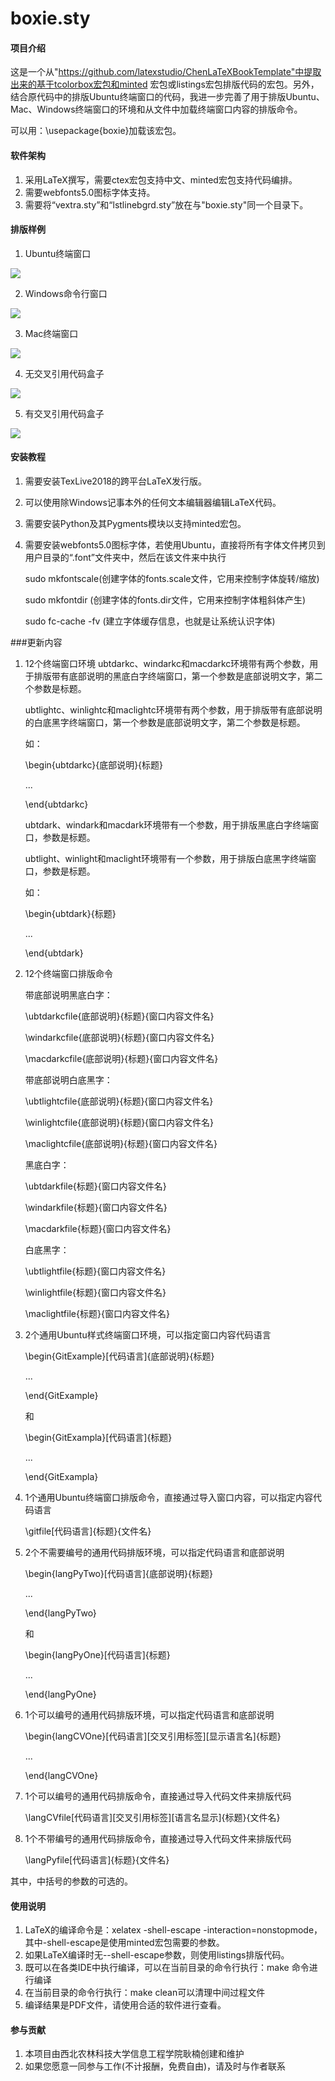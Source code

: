 # boxie.sty

#### 项目介绍
这是一个从"https://github.com/latexstudio/ChenLaTeXBookTemplate"中提取出来的基于tcolorbox宏包和minted 宏包或listings宏包排版代码的宏包。另外，结合原代码中的排版Ubuntu终端窗口的代码，我进一步完善了用于排版Ubuntu、Mac、Windows终端窗口的环境和从文件中加载终端窗口内容的排版命令。

可以用：\usepackage{boxie}加载该宏包。

#### 软件架构
1. 采用LaTeX撰写，需要ctex宏包支持中文、minted宏包支持代码编排。
2. 需要webfonts5.0图标字体支持。
3. 需要将“vextra.sty”和“lstlinebgrd.sty”放在与"boxie.sty"同一个目录下。

#### 排版样例
1. Ubuntu终端窗口

![](./screenshot/ubuntu.png)

2. Windows命令行窗口

![](./screenshot/windows.png)

3. Mac终端窗口

![](./screenshot/mac.png)

4. 无交叉引用代码盒子

![](./screenshot/codewithoutreflabel.png)

5. 有交叉引用代码盒子

![](./screenshot/codewithreflabel.png)


#### 安装教程

1. 需要安装TexLive2018的跨平台LaTeX发行版。
2. 可以使用除Windows记事本外的任何文本编辑器编辑LaTeX代码。
3. 需要安装Python及其Pygments模块以支持minted宏包。
4. 需要安装webfonts5.0图标字体，若使用Ubuntu，直接将所有字体文件拷贝到用户目录的“.font”文件夹中，然后在该文件来中执行

	sudo mkfontscale(创建字体的fonts.scale文件，它用来控制字体旋转/缩放)

	sudo mkfontdir (创建字体的fonts.dir文件，它用来控制字体粗斜体产生)

	sudo fc-cache -fv (建立字体缓存信息，也就是让系统认识字体)

###更新内容
1. 12个终端窗口环境
   ubtdarkc、windarkc和macdarkc环境带有两个参数，用于排版带有底部说明的黑底白字终端窗口，第一个参数是底部说明文字，第二个参数是标题。

   ubtlightc、winlightc和maclightc环境带有两个参数，用于排版带有底部说明的白底黑字终端窗口，第一个参数是底部说明文字，第二个参数是标题。

   如：

   \begin{ubtdarkc}{底部说明}{标题}

   ...

   \end{ubtdarkc}

   ubtdark、windark和macdark环境带有一个参数，用于排版黑底白字终端窗口，参数是标题。

   ubtlight、winlight和maclight环境带有一个参数，用于排版白底黑字终端窗口，参数是标题。

   如：

   \begin{ubtdark}{标题}

   ...

   \end{ubtdark}

2. 12个终端窗口排版命令

   带底部说明黑底白字：

   \ubtdarkcfile{底部说明}{标题}{窗口内容文件名}

   \windarkcfile{底部说明}{标题}{窗口内容文件名} 

   \macdarkcfile{底部说明}{标题}{窗口内容文件名} 

   带底部说明白底黑字：

   \ubtlightcfile{底部说明}{标题}{窗口内容文件名}

   \winlightcfile{底部说明}{标题}{窗口内容文件名} 

   \maclightcfile{底部说明}{标题}{窗口内容文件名} 

   黑底白字：

   \ubtdarkfile{标题}{窗口内容文件名}

   \windarkfile{标题}{窗口内容文件名} 

   \macdarkfile{标题}{窗口内容文件名} 

   白底黑字：

   \ubtlightfile{标题}{窗口内容文件名}

   \winlightfile{标题}{窗口内容文件名} 

   \maclightfile{标题}{窗口内容文件名} 

3. 2个通用Ubuntu样式终端窗口环境，可以指定窗口内容代码语言

   \begin{GitExample}[代码语言]{底部说明}{标题}

     ...

   \end{GitExample} 

   和

   \begin{GitExampla}[代码语言]{标题}

     ...

   \end{GitExampla} 

4. 1个通用Ubuntu终端窗口排版命令，直接通过导入窗口内容，可以指定内容代码语言

   \gitfile[代码语言]{标题}{文件名}

5. 2个不需要编号的通用代码排版环境，可以指定代码语言和底部说明

   \begin{langPyTwo}[代码语言]{底部说明}{标题}

     ...

   \end{langPyTwo} 

   和

   \begin{langPyOne}[代码语言]{标题}

     ...

   \end{langPyOne} 

6. 1个可以编号的通用代码排版环境，可以指定代码语言和底部说明

   \begin{langCVOne}[代码语言][交叉引用标签][显示语言名]{标题}

     ...

   \end{langCVOne} 

7. 1个可以编号的通用代码排版命令，直接通过导入代码文件来排版代码

   \langCVfile[代码语言][交叉引用标签][语言名显示]{标题}{文件名}

8. 1个不带编号的通用代码排版命令，直接通过导入代码文件来排版代码

   \langPyfile[代码语言]{标题}{文件名}

其中，中括号的参数的可选的。

#### 使用说明

1. LaTeX的编译命令是：xelatex -shell-escape -interaction=nonstopmode，其中-shell-escape是使用minted宏包需要的参数。
2. 如果LaTeX编译时无--shell-escape参数，则使用listings排版代码。
3. 既可以在各类IDE中执行编译，可以在当前目录的命令行执行：make 命令进行编译
4. 在当前目录的命令行执行：make clean可以清理中间过程文件
5. 编译结果是PDF文件，请使用合适的软件进行查看。

#### 参与贡献

1. 本项目由西北农林科技大学信息工程学院耿楠创建和维护
2. 如果您愿意一同参与工作(不计报酬，免费自由)，请及时与作者联系
